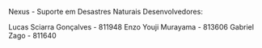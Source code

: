 Nexus - Suporte em Desastres Naturais
Desenvolvedores:

Lucas Sciarra Gonçalves - 811948
Enzo Youji Murayama - 813606
Gabriel Zago - 811640
